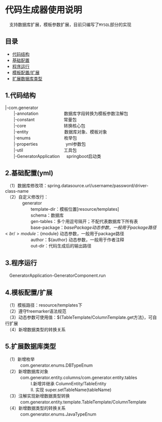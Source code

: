 **代码生成器使用说明**       
==============                           
　支持数据库扩展，模板参数扩展，目前只编写了`MYSQL`部分的实现

## **目录**
* [代码结构](#1.代码结构)
* [基础配置](#2.基础配置)
* [程序运行](#3.程序运行)
* [模板配置/扩展](#4.模板配置/扩展)
* [扩展数据库类型](#5.扩展数据库类型)


## 1.代码结构
|-com.generator<br/>
　　|-annotation　　　　　　数据库字段转换为模板参数注解包<br/>
　　|-constant　 　 　 　　　常量包<br/>
　　|-core 　 　　　　　　 　转换核心包<br/>
　　|-entity 　 　 　　 　 　　数据库对象、模板对象<br/>
　　|-enums 　 　 　　　　　枚举包<br/>
　　|-properties 　 　　　　　yml参数包<br/>
　　|-util 　 　　　　　　　　工具包<br/>
　　|-GeneratorApplication 　 springboot启动类<br/>

## 2.基础配置(yml)
　（1）数据库修改项：spring.datasource.url/username/password/driver-class-name<br/>
　（2）自定义修改行：<br/>
　　　　generator<br/>
　　　　　　template-dir：模板位置[resource/templates]<br/>
　　　　　　schema：数据库<br/>
　　　　　　gen-tables：多个用逗号隔开；不配代表数据库下所有表<br/>
　　　　　　base-package：${basePackage} 动态参数，一般用于package路径<br/>
　　　　　　module：${module} 动态参数，一般用于package路径<br/>
　　　　　　author：${author} 动态参数，一般用于作者注释<br/>
　　　　　　out-dir：代码生成后的输出路径<br/>

## 3.程序运行
　GeneratorApplication-GeneratorComponent.run

## 4.模板配置/扩展
　（1）模板路径：resource/templates下<br/>
　（2）遵守freemarker语法规范<br/>
　（3）动态参数可使用值：${TableTemplate/ColumnTemplate.get方法}，可自行扩展<br/>
　（4）新增数据类型的转换关系<br/>

## 5.扩展数据库类型
　（1）新增枚举<br/>
 　 　 　com.generator.enums.DBTypeEnum<br/>
　（2）新增数据库对象<br/>
 　 　 　com.generator.entity.columns/com.generator.entity.tables<br/>
　　　　　　I.新增并继承 ColumnEntity/TableEntity<br/>
　　　　　　II. 实现 super.setTableName(tableName)<br/>
　（3）注解实现新增数据类型转换<br/>
 　 　 　com.generator.entity.template.TableTemplate/ColumnTemplate <br/>
　（4）新增数据类型的转换关系<br/>
  　 　 　com.generator.enums.JavaTypeEnum<br/>
